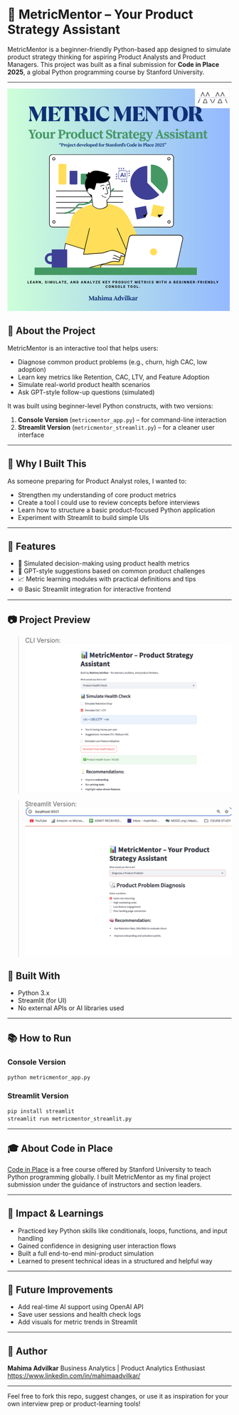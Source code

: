 # 🧠 MetricMentor – Your Product Strategy Assistant

MetricMentor is a beginner-friendly Python-based app designed to simulate product strategy thinking for aspiring Product Analysts and Product Managers. This project was built as a final submission for **Code in Place 2025**, a global Python programming course by Stanford University.

---

![MetricMentor Cover](<Cover.png>)

## 📘 About the Project

MetricMentor is an interactive tool that helps users:

* Diagnose common product problems (e.g., churn, high CAC, low adoption)
* Learn key metrics like Retention, CAC, LTV, and Feature Adoption
* Simulate real-world product health scenarios
* Ask GPT-style follow-up questions (simulated)

It was built using beginner-level Python constructs, with two versions:

1. **Console Version** (`metricmentor_app.py`) – for command-line interaction
2. **Streamlit Version** (`metricmentor_streamlit.py`) – for a cleaner user interface

---

## 🌟 Why I Built This

As someone preparing for Product Analyst roles, I wanted to:

* Strengthen my understanding of core product metrics
* Create a tool I could use to review concepts before interviews
* Learn how to structure a basic product-focused Python application
* Experiment with Streamlit to build simple UIs

---

## 🚀 Features

* 💪 Simulated decision-making using product health metrics
* 🧠 GPT-style suggestions based on common product challenges
* 📈 Metric learning modules with practical definitions and tips
* 🌐 Basic Streamlit integration for interactive frontend

---
## 📷 Project Preview

> CLI Version:
![CLI Preview](<Image 3.png>)

> Streamlit Version:
![Streamlit Preview](<Image 1.png>)


## 📆 Built With

* Python 3.x
* Streamlit (for UI)
* No external APIs or AI libraries used

---

## 📚 How to Run

### Console Version

```bash
python metricmentor_app.py
```

### Streamlit Version

```bash
pip install streamlit
streamlit run metricmentor_streamlit.py
```

---

## 🎓 About Code in Place

[Code in Place](https://codeinplace.stanford.edu/) is a free course offered by Stanford University to teach Python programming globally. I built MetricMentor as my final project submission under the guidance of instructors and section leaders.

---

## 🌝 Impact & Learnings

* Practiced key Python skills like conditionals, loops, functions, and input handling
* Gained confidence in designing user interaction flows
* Built a full end-to-end mini-product simulation
* Learned to present technical ideas in a structured and helpful way

---

## 🙌 Future Improvements

* Add real-time AI support using OpenAI API
* Save user sessions and health check logs
* Add visuals for metric trends in Streamlit

---

## 👤 Author

**Mahima Advilkar**
Business Analytics | Product Analytics Enthusiast
https://www.linkedin.com/in/mahimaadvilkar/

---

Feel free to fork this repo, suggest changes, or use it as inspiration for your own interview prep or product-learning tools!
